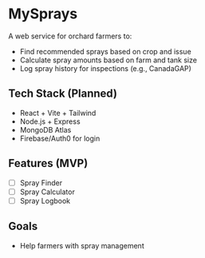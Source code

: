 # MySprays

A web service for orchard farmers to:
- Find recommended sprays based on crop and issue
- Calculate spray amounts based on farm and tank size
- Log spray history for inspections (e.g., CanadaGAP)

## Tech Stack (Planned)
- React + Vite + Tailwind
- Node.js + Express
- MongoDB Atlas
- Firebase/Auth0 for login

## Features (MVP)
- [ ] Spray Finder
- [ ] Spray Calculator
- [ ] Spray Logbook

## Goals
- Help farmers with spray management
